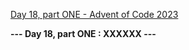 [Day 18, part ONE - Advent of Code 2023](https://adventofcode.com/2023/day/18)

**--- Day 18, part ONE : XXXXXX ---**


